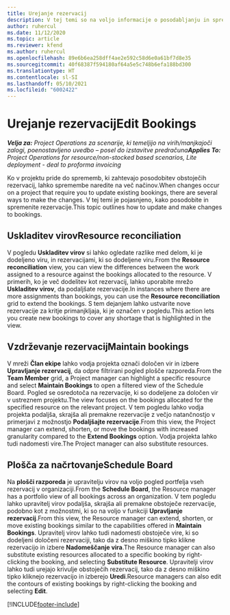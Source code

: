 ```yaml
---
title: Urejanje rezervacij
description: V tej temi so na voljo informacije o posodabljanju in spreminjanju rezervacij.
author: ruhercul
ms.date: 11/12/2020
ms.topic: article
ms.reviewer: kfend
ms.author: ruhercul
ms.openlocfilehash: 89e6b6ea258dff4ae2e592c58d6e0a61bf7d8e35
ms.sourcegitcommit: 40f68387f594180af64a5e5c748b6efa188bd300
ms.translationtype: HT
ms.contentlocale: sl-SI
ms.lasthandoff: 05/10/2021
ms.locfileid: "6002422"
---
```

# <a name="edit-bookings"></a><span data-ttu-id="0dd20-103">Urejanje rezervacij</span><span class="sxs-lookup"><span data-stu-id="0dd20-103">Edit Bookings</span></span>

<span data-ttu-id="0dd20-104">_**Velja za:** Project Operations za scenarije, ki temeljijo na virih/manjkajoči zalogi, poenostavljeno uvedbo – posel do izstavitve predračuna_</span><span class="sxs-lookup"><span data-stu-id="0dd20-104">_**Applies To:** Project Operations for resource/non-stocked based scenarios, Lite deployment - deal to proforma invoicing_</span></span>


<span data-ttu-id="0dd20-105">Ko v projektu pride do sprememb, ki zahtevajo posodobitev obstoječih rezervacij, lahko spremembe naredite na več načinov.</span><span class="sxs-lookup"><span data-stu-id="0dd20-105">When changes occur on a project that require you to update existing bookings, there are several ways to make the changes.</span></span> <span data-ttu-id="0dd20-106">V tej temi je pojasnjeno, kako posodobite in spremenite rezervacije.</span><span class="sxs-lookup"><span data-stu-id="0dd20-106">This topic outlines how to update and make changes to bookings.</span></span>

## <a name="resource-reconciliation"></a><span data-ttu-id="0dd20-107">Uskladitev virov</span><span class="sxs-lookup"><span data-stu-id="0dd20-107">Resource reconciliation</span></span>

<span data-ttu-id="0dd20-108">V pogledu **Uskladitev virov** si lahko ogledate razlike med delom, ki je dodeljeno viru, in rezervacijami, ki so dodeljene viru.</span><span class="sxs-lookup"><span data-stu-id="0dd20-108">From the **Resource reconciliation** view, you can view the differences between the work assigned to a resource against the bookings allocated to the resource.</span></span> <span data-ttu-id="0dd20-109">V primerih, ko je več dodelitev kot rezervacij, lahko uporabite mrežo **Uskladitev virov**, da podaljšate rezervacije.</span><span class="sxs-lookup"><span data-stu-id="0dd20-109">In instances where there are more assignments than bookings, you can use the **Resource reconciliation** grid to extend the bookings.</span></span> <span data-ttu-id="0dd20-110">S tem dejanjem lahko ustvarite nove rezervacije za kritje primanjkljaja, ki je označen v pogledu.</span><span class="sxs-lookup"><span data-stu-id="0dd20-110">This action lets you create new bookings to cover any shortage that is highlighted in the view.</span></span>

## <a name="maintain-bookings"></a><span data-ttu-id="0dd20-111">Vzdrževanje rezervacij</span><span class="sxs-lookup"><span data-stu-id="0dd20-111">Maintain bookings</span></span>

<span data-ttu-id="0dd20-112">V mreži **Član ekipe** lahko vodja projekta označi določen vir in izbere **Upravljanje rezervacij**, da odpre filtrirani pogled plošče razporeda.</span><span class="sxs-lookup"><span data-stu-id="0dd20-112">From the **Team Member** grid, a Project manager can highlight a specific resource and select **Maintain Bookings** to open a filtered view of the Schedule Board.</span></span> <span data-ttu-id="0dd20-113">Pogled se osredotoča na rezervacije, ki so dodeljene za določen vir v ustreznem projektu.</span><span class="sxs-lookup"><span data-stu-id="0dd20-113">The view focuses on the bookings allocated for the specified resource on the relevant project.</span></span> <span data-ttu-id="0dd20-114">V tem pogledu lahko vodja projekta podaljša, skrajša ali premakne rezervacije z večjo natančnostjo v primerjavi z možnostjo **Podaljšajte rezervacije**.</span><span class="sxs-lookup"><span data-stu-id="0dd20-114">From this view, the Project manager can extend, shorten, or move the bookings with increased granularity compared to the **Extend Bookings** option.</span></span> <span data-ttu-id="0dd20-115">Vodja projekta lahko tudi nadomesti vire.</span><span class="sxs-lookup"><span data-stu-id="0dd20-115">The Project manager can also substitute resources.</span></span>

## <a name="schedule-board"></a><span data-ttu-id="0dd20-116">Plošča za načrtovanje</span><span class="sxs-lookup"><span data-stu-id="0dd20-116">Schedule Board</span></span>

<span data-ttu-id="0dd20-117">Na **plošči razporeda** je upravitelju virov na voljo pogled portfelja vseh rezervacij v organizaciji.</span><span class="sxs-lookup"><span data-stu-id="0dd20-117">From the **Schedule Board**, the Resource manager has a portfolio view of all bookings across an organization.</span></span> <span data-ttu-id="0dd20-118">V tem pogledu lahko upravitelj virov podaljša, skrajša ali premakne obstoječe rezervacije, podobno kot z možnostmi, ki so na voljo v funkciji **Upravljanje rezervacij**.</span><span class="sxs-lookup"><span data-stu-id="0dd20-118">From this view, the Resource manager can extend, shorten, or move existing bookings similar to the capabilities offered in **Maintain Bookings**.</span></span> <span data-ttu-id="0dd20-119">Upravitelj virov lahko tudi nadomesti obstoječe vire, ki so dodeljeni določeni rezervaciji, tako da z desno miškino tipko klikne rezervacijo in izbere **Nadomeščanje vira**.</span><span class="sxs-lookup"><span data-stu-id="0dd20-119">The Resource manager can also substitute existing resources allocated to a specific booking by right-clicking the booking, and selecting **Substitute Resource**.</span></span> <span data-ttu-id="0dd20-120">Upravitelji virov lahko tudi urejajo krivulje obstoječih rezervacij, tako da z desno miškino tipko kliknejo rezervacijo in izberejo **Uredi**.</span><span class="sxs-lookup"><span data-stu-id="0dd20-120">Resource managers can also edit the contours of existing bookings by right-clicking the booking and selecting **Edit**.</span></span>


[!INCLUDE[footer-include](../includes/footer-banner.md)]